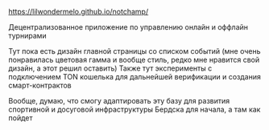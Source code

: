 https://lilwondermelo.github.io/notchamp/

Децентрализованное приложение по управлению онлайн и оффлайн турнирами

Тут пока есть дизайн главной страницы со списком событий (мне очень понравилась цветовая гамма и вообще стиль, редко мне нравится свой дизайн, а этот решил оставить)
Также тут эксперименты с подключением TON кошелька для дальнейшей верификации и создания смарт-контрактов

Вообще, думаю, что смогу адаптировать эту базу для развития спортивной и досуговой инфраструктуры Бердска для начала, а там как пойдет
